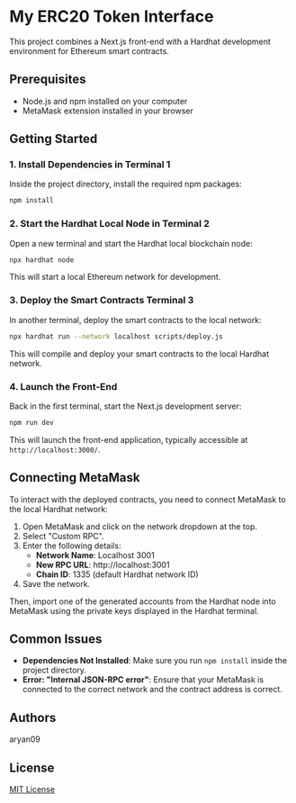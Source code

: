 # My ERC20 Token Interface

This project combines a Next.js front-end with a Hardhat development environment for Ethereum smart contracts.

## Prerequisites

- Node.js and npm installed on your computer
- MetaMask extension installed in your browser

## Getting Started

### 1. Install Dependencies in Terminal 1

Inside the project directory, install the required npm packages:

```bash
npm install
```

### 2. Start the Hardhat Local Node in Terminal 2

Open a new terminal and start the Hardhat local blockchain node:

```bash
npx hardhat node
```

This will start a local Ethereum network for development.

### 3. Deploy the Smart Contracts Terminal 3

In another terminal, deploy the smart contracts to the local network:

```bash
npx hardhat run --network localhost scripts/deploy.js
```

This will compile and deploy your smart contracts to the local Hardhat network.

### 4. Launch the Front-End

Back in the first terminal, start the Next.js development server:

```bash
npm run dev
```

This will launch the front-end application, typically accessible at `http://localhost:3000/`.

## Connecting MetaMask

To interact with the deployed contracts, you need to connect MetaMask to the local Hardhat network:

1. Open MetaMask and click on the network dropdown at the top.
2. Select "Custom RPC".
3. Enter the following details:
    - **Network Name**: Localhost 3001
    - **New RPC URL**: http://localhost:3001
    - **Chain ID**: 1335 (default Hardhat network ID)
4. Save the network.

Then, import one of the generated accounts from the Hardhat node into MetaMask using the private keys displayed in the Hardhat terminal.

## Common Issues

- **Dependencies Not Installed**: Make sure you run `npm install` inside the project directory.
- **Error: "Internal JSON-RPC error"**: Ensure that your MetaMask is connected to the correct network and the contract address is correct.
## Authors
aryan09
## License

[MIT License](./LICENSE)
